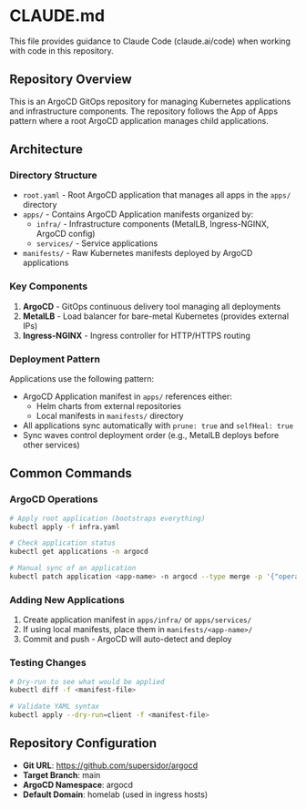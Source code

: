 # CLAUDE.md

This file provides guidance to Claude Code (claude.ai/code) when working with code in this repository.

## Repository Overview

This is an ArgoCD GitOps repository for managing Kubernetes applications and infrastructure components. The repository follows the App of Apps pattern where a root ArgoCD application manages child applications.

## Architecture

### Directory Structure
- `root.yaml` - Root ArgoCD application that manages all apps in the `apps/` directory
- `apps/` - Contains ArgoCD Application manifests organized by:
  - `infra/` - Infrastructure components (MetalLB, Ingress-NGINX, ArgoCD config)
  - `services/` - Service applications
- `manifests/` - Raw Kubernetes manifests deployed by ArgoCD applications

### Key Components

1. **ArgoCD** - GitOps continuous delivery tool managing all deployments
2. **MetalLB** - Load balancer for bare-metal Kubernetes (provides external IPs)
3. **Ingress-NGINX** - Ingress controller for HTTP/HTTPS routing

### Deployment Pattern

Applications use the following pattern:
- ArgoCD Application manifest in `apps/` references either:
  - Helm charts from external repositories
  - Local manifests in `manifests/` directory
- All applications sync automatically with `prune: true` and `selfHeal: true`
- Sync waves control deployment order (e.g., MetalLB deploys before other services)

## Common Commands

### ArgoCD Operations
```bash
# Apply root application (bootstraps everything)
kubectl apply -f infra.yaml

# Check application status
kubectl get applications -n argocd

# Manual sync of an application
kubectl patch application <app-name> -n argocd --type merge -p '{"operation": {"initiatedBy": {"username": "admin"}, "sync": {}}}'
```

### Adding New Applications
1. Create application manifest in `apps/infra/` or `apps/services/`
2. If using local manifests, place them in `manifests/<app-name>/`
3. Commit and push - ArgoCD will auto-detect and deploy

### Testing Changes
```bash
# Dry-run to see what would be applied
kubectl diff -f <manifest-file>

# Validate YAML syntax
kubectl apply --dry-run=client -f <manifest-file>
```

## Repository Configuration

- **Git URL**: https://github.com/supersidor/argocd
- **Target Branch**: main
- **ArgoCD Namespace**: argocd
- **Default Domain**: homelab (used in ingress hosts)
